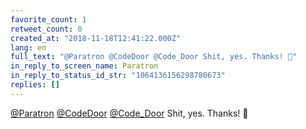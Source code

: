 ```yaml
---
favorite_count: 1
retweet_count: 0
created_at: "2018-11-18T12:41:22.000Z"
lang: en
full_text: "@Paratron @CodeDoor @Code_Door Shit, yes. Thanks! 🙏"
in_reply_to_screen_name: Paratron
in_reply_to_status_id_str: "1064136156298780673"
replies: []
---
```


[@Paratron](https://twitter.com/Paratron)
[@CodeDoor](https://twitter.com/CodeDoor)
[@Code_Door](https://twitter.com/Code_Door) Shit, yes. Thanks! 🙏
